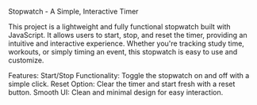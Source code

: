 Stopwatch - A Simple, Interactive Timer

This project is a lightweight and fully functional stopwatch built with JavaScript. It allows users to start, stop, and reset the timer, providing an intuitive and interactive experience. Whether you're tracking study time, workouts, or simply timing an event, this stopwatch is easy to use and customize.

Features:
Start/Stop Functionality: Toggle the stopwatch on and off with a simple click.
Reset Option: Clear the timer and start fresh with a reset button.
Smooth UI: Clean and minimal design for easy interaction.
